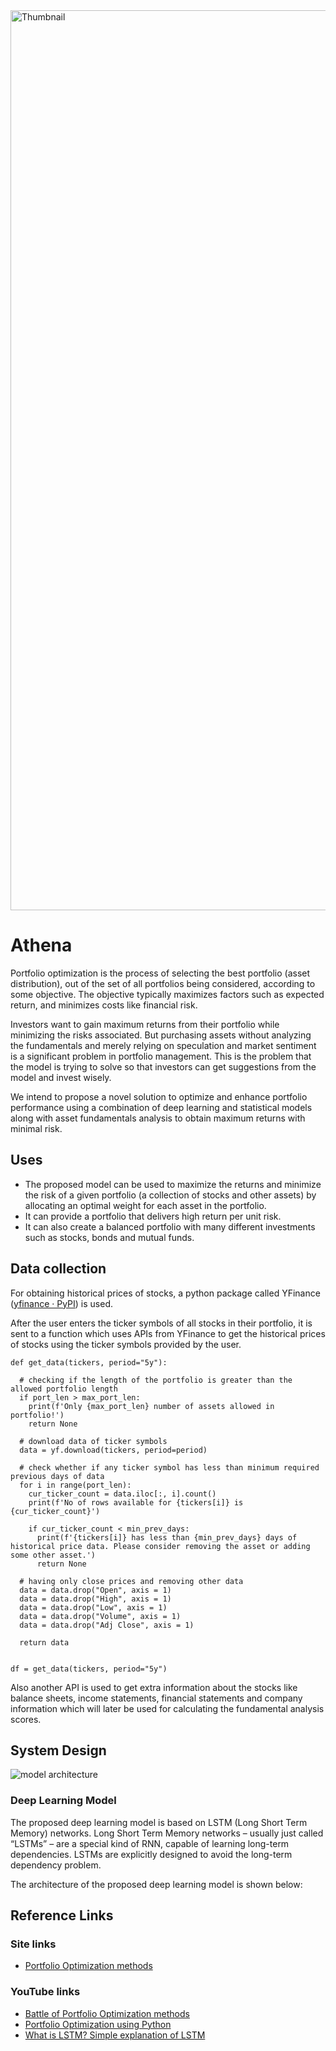 <img width="1440" alt="Thumbnail" src="https://user-images.githubusercontent.com/43838718/160140118-c355b62a-07bb-4725-b0ca-9f2094900145.png">

# Athena

Portfolio optimization is the process of selecting the best portfolio (asset distribution), out of the set of all portfolios being considered, according to some objective. The objective typically maximizes factors such as expected return, and minimizes costs like financial risk.

Investors want to gain maximum returns from their portfolio while minimizing the risks associated. But purchasing assets without analyzing the fundamentals and merely relying on speculation and market sentiment is a significant problem in portfolio management. This is the problem that the model is trying to solve so that investors can get suggestions from the model and invest wisely.

We intend to propose a novel solution to optimize and enhance portfolio performance using a combination of deep learning and statistical models along with asset fundamentals analysis to obtain maximum returns with minimal risk.


## Uses

- The proposed model can be used to maximize the returns and minimize the risk of a given portfolio (a collection of stocks and other assets) by allocating an optimal weight for each asset in the portfolio.
- It can provide a portfolio that delivers high return per unit risk.
- It can also create a balanced portfolio with many different investments such as stocks, bonds and mutual funds.


## Data collection

For obtaining historical prices of stocks, a python package called YFinance ([yfinance · PyPI](https://pypi.org/project/yfinance/)) is used. 

After the user enters the ticker symbols of all stocks in their portfolio, it is sent to a function which uses APIs from YFinance to get the historical prices of stocks using the ticker symbols provided by the user.

```
def get_data(tickers, period="5y"):

  # checking if the length of the portfolio is greater than the allowed portfolio length
  if port_len > max_port_len:
    print(f'Only {max_port_len} number of assets allowed in portfolio!')
    return None
  
  # download data of ticker symbols
  data = yf.download(tickers, period=period)
  
  # check whether if any ticker symbol has less than minimum required previous days of data
  for i in range(port_len):
    cur_ticker_count = data.iloc[:, i].count()
    print(f'No of rows available for {tickers[i]} is {cur_ticker_count}')

    if cur_ticker_count < min_prev_days:
      print(f'{tickers[i]} has less than {min_prev_days} days of historical price data. Please consider removing the asset or adding some other asset.')
      return None
    
  # having only close prices and removing other data
  data = data.drop("Open", axis = 1)
  data = data.drop("High", axis = 1)
  data = data.drop("Low", axis = 1)
  data = data.drop("Volume", axis = 1)
  data = data.drop("Adj Close", axis = 1)

  return data


df = get_data(tickers, period="5y")
```

Also another API is used to get extra information about the stocks like balance sheets, income statements, financial statements and company information which will later be used for calculating the fundamental analysis scores.

## System Design

![model architecture](https://user-images.githubusercontent.com/43838718/158066436-723127a8-fd99-41aa-bc90-98d6724a3388.png)

### Deep Learning Model

The proposed deep learning model is based on LSTM (Long Short Term Memory) networks. Long Short Term Memory networks – usually just called “LSTMs” – are a special kind of RNN, capable of learning long-term dependencies. LSTMs are explicitly designed to avoid the long-term dependency problem.

The architecture of the proposed deep learning model is shown below:



## Reference Links

### Site links
- [Portfolio Optimization methods](https://blog.quantinsti.com/portfolio-optimization-methods/)

### YouTube links
- [Battle of Portfolio Optimization methods](https://www.youtube.com/watch?v=GW1PASCDOLM&feature=youtu.be)  
- [Portfolio Optimization using Python](https://www.youtube.com/watch?v=xagKMaTjxjk)
- [What is LSTM? Simple explanation of LSTM](https://www.youtube.com/watch?v=LfnrRPFhkuY)
